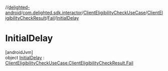 //[delighted-android](../../../../../../index.md)/[com.delighted.sdk.interactor](../../../../index.md)/[ClientEligibilityCheckUseCase](../../../index.md)/[ClientEligibilityCheckResult](../../index.md)/[Fail](../index.md)/[InitialDelay](index.md)

# InitialDelay

[androidJvm]\
object [InitialDelay](index.md) : [ClientEligibilityCheckUseCase.ClientEligibilityCheckResult.Fail](../index.md)
